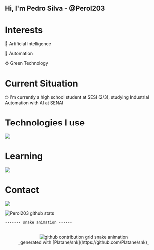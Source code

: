 ## Hi, I'm Pedro Silva - @Perol203

# Interests

🤖 Artificial Intelligence

🦾 Automation

♻️ Green Technology

# Current Situation
🤓 I'm currently a high school student at SESI (2/3), studying Industrial Automation with AI at SENAI

# Technologies I use

<div aling="center">
  <img src="https://skillicons.dev/icons?i=ps,pr,ai,vscode"
</div>
  
# Learning

<div aling="center">
  <img src="https://skillicons.dev/icons?i=github,html,py,gcp">
</div>

# Contact

<a href = "mailto:henrique260208@gmail.com"><img src="https://img.shields.io/badge/-Gmail-%23333?style=for-the-badge&logo=gmail&logoColor=white" target="_blank"></a>

![Perol203 github stats](https://github-readme-stats.vercel.app/api?username=Perol203&show_icons=false&theme=dark)

    ------- snake animation ------
<div align="center">
  <br>
  <picture>
    <source media="(prefers-color-scheme: dark)" srcset="https://raw.githubusercontent.com/tempewda/tempewda/output/github-contribution-grid-snake-dark.svg">
    <source media="(prefers-color-scheme: light)" srcset="https://raw.githubusercontent.com/tempewda/tempewda/output/github-contribution-grid-snake.svg">
    <img alt="github contribution grid snake animation" src="https://raw.githubusercontent.com/Perol203tempewda/Perol203/output/github-contribution-grid-snake.svg">
  </picture>
  </br>  
_generated with [Platane/snk](https://github.com/Platane/snk)_
</div>

